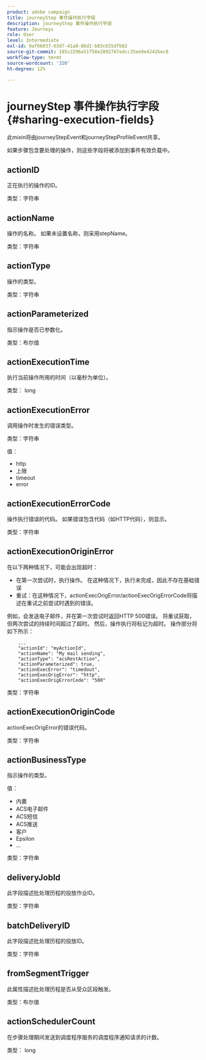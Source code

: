 ```yaml
---
product: adobe campaign
title: journeyStep 事件操作执行字段
description: journeyStep 事件操作执行字段
feature: Journeys
role: User
level: Intermediate
exl-id: 9af66037-63d7-41a8-86d1-b03c655dfb82
source-git-commit: 185c2296a51f58e2092787edcc35ee9e4242bec8
workflow-type: tm+mt
source-wordcount: '320'
ht-degree: 12%

---
```


# journeyStep 事件操作执行字段 {#sharing-execution-fields}

此mixin将由journeyStepEvent和journeyStepProfileEvent共享。

如果步骤包含要处理的操作，则这些字段将被添加到事件有效负载中。

## actionID

正在执行的操作的ID。

类型：字符串

## actionName

操作的名称。 如果未设置名称，则采用stepName。

类型：字符串

## actionType

操作的类型。

类型：字符串

## actionParameterized

指示操作是否已参数化。

类型：布尔值

## actionExecutionTime

执行当前操作所用的时间（以毫秒为单位）。

类型： long

## actionExecutionError

调用操作时发生的错误类型。

类型：字符串

值：
* http
* 上限
* timeout
* error

## actionExecutionErrorCode

操作执行错误的代码。 如果错误包含代码（如HTTP代码），则显示。

类型：字符串

## actionExecutionOriginError

在以下两种情况下，可能会出现超时：

* 在第一次尝试时，执行操作。 在这种情况下，执行未完成，因此不存在基础错误
* 重试：在这种情况下，actionExecOrigError/actionExecOrigErrorCode将描述在重试之前尝试时遇到的错误。

例如，会发送电子邮件，并在第一次尝试时返回HTTP 500错误。 将重试获取，但两次尝试的持续时间超过了超时。 然后，操作执行将标记为超时。 操作部分将如下所示：

```
    ...
    "actionId": "myActionId",
    "actionName": "My mail sending",
    "actionType": "acsRestAction",
    "actionParameterized": true,
    "actionExecError": "timedout",
    "actionExecOrigError": "http",
    "actionExecOrigErrorCode": "500"
```

类型：字符串

## actionExecutionOriginCode

actionExecOrigError的错误代码。

类型：字符串

## actionBusinessType

指示操作的类型。

值：

* 内置
* ACS电子邮件
* ACS短信
* ACS推送
* 客户
* Epsilon
* ...

类型：字符串

## deliveryJobId

此字段描述批处理历程的投放作业ID。

类型：字符串

## batchDeliveryID

此字段描述批处理历程的投放ID。

类型：字符串

## fromSegmentTrigger

此属性描述批处理历程是否从受众区段触发。

类型：布尔值

## actionSchedulerCount

在步骤处理期间发送到调度程序服务的调度程序通知请求的计数。

类型： long

